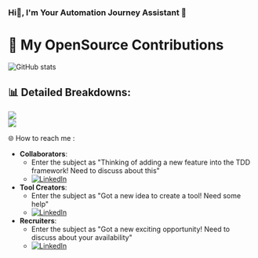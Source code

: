 ### Hi👋, I'm Your Automation Journey Assistant 💫

<!--
**authorjapps/authorjapps** is a ✨ _special_ ✨ repository because its `README.md` (this file) appears on your GitHub profile.

Here are some ideas to get you started:

- 🔭 I’m currently working on ...
- 🌱 I’m currently learning ...
- 👯 I’m looking to collaborate on ...
- 🤔 I’m looking for help with ...
- 💬 Ask me about ...
- 📫 How to reach me: ...
- 😄 Pronouns: ...
- ⚡ Fun fact: ...
-->

# 🔆 My OpenSource Contributions
![GitHub stats](https://github-readme-stats.vercel.app/api?include_all_commits=true&username=authorjapps&show_icons=true&hide_rank=false&hide_title=true)

## 📊 Detailed Breakdowns:
![](https://github-readme-streak-stats.herokuapp.com/?user=authorjapps&theme=vision-friendly-dark&hide_border=false)<br/>
![](https://github-readme-stats.vercel.app/api/top-langs/?username=authorjapps&theme=vision-friendly-dark&hide_border=false&include_all_commits=true&count_private=false&layout=compact)


🌐 How to reach me : 
- **Collaborators**:
  - Enter the subject as "Thinking of adding a new feature into the TDD framework! Need to discuss about this"
  - [![LinkedIn](https://img.shields.io/badge/Book%20a%20Free%20Meeting(15min)-8A2BE2)](https://calendar.app.google/V99mEP5YBxbQ5xig7)
- **Tool Creators**:
  - Enter the subject as "Got a new idea to create a tool! Need some help"
  - [![LinkedIn](https://img.shields.io/badge/Book%20a%20Free%20Meeting(15min)-8A2BE2)](https://calendar.app.google/V99mEP5YBxbQ5xig7)
- **Recruiters**:
  - Enter the subject as "Got a new exciting opportunity! Need to discuss about your availability"
  - [![LinkedIn](https://img.shields.io/badge/Book%20a%20Free%20Meeting(15min)-8A2BE2)](https://calendar.app.google/V99mEP5YBxbQ5xig7)


<!-- - [![LinkedIn](https://img.shields.io/badge/LinkedIn-%230077B5.svg?logo=linkedin&logoColor=white)](https://linkedin.com/in/ncnayak) -->
